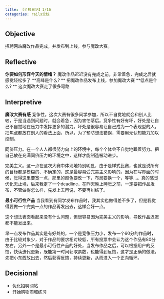 ```yaml
---
title: 【全栈日记】1/16
categories: rails全栈
---
```


## Objective
招聘网站魔改作品完成，并发布到上线，参与魔改大赛。

## Reflective
**你要如何形容今天的情绪？**
魔改作品迟迟没有完成之前，非常着急，完成之后就感觉轻松多了
**高峰是什么? **
把魔改作品发布上线，参加魔改大赛
**低点是什么? **
这次魔改大赛走了很多弯路

## Interpretive
**魔改大赛有感**
竞争性。这次大赛有很多同学参加，所以不自觉地就会和别人比较，于是当遇到问题时，就会着急，因为害怕落后。竞争性有好有坏，好处是让自己不自觉地在压力中发挥更多的潜力。坏处是很容易让自己成为一个表现型的人，把焦点都放在别人的看法上面，所以，为了预防想法错误，需要用元认知能力加以控制。

同侪压力。在一个人人都很努力向上的环境中，每个个体会不自觉地跟着努力。把自己放在充满同侪压力的环境之中，这样才能制造被动进步。

完美主义。这一点在这次大赛中体现地特别明显，由于是样式比赛，也就是说所有的目标都是模糊的、不确定的，这是最容易受完美主义影响的。因为在写界面的时候，觉得这里要宽一点，那里的颜色要改一下，布局要换一个，等等…。真的感觉优化无止境，后来我定了一个deadline，在昨天晚上睡觉之前，一定要把作品发布，不管做得怎么样，先发上去再说，不要再纠结了。

**最小可行性产品**
当我看到有同学发布作品时，我其实也做得差不多了，但是我觉得要做一个完美一点的作品再发出去，这样会好一点。

这个想法表面看起来没有什么问题，但很容易因为完美主义的影响，导致作品迟迟都不能发出来。

早一点发布作品其实是有好处的，一个是竞争压力小，发布一个60分的作品时，由于比较对象少，对于作品的要求相对较低，所有投票中会认为这个作品有80分左右。另外一个是最小可行性产品的好处，当发布作品之后，可以根据用户的反馈，快读迭代更新，既能第一时间获取票数，也能得到反馈，这才是正确的做法，先把小东西放出去，然后获得反馈，持续更新，从而进入一个正向循环。

## Decisional
- 优化招聘网站
- 开始购物商城练习
